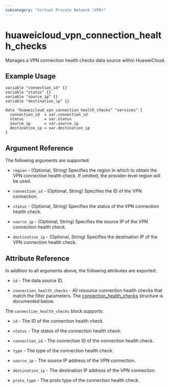 ```yaml
---
subcategory: "Virtual Private Network (VPN)"
---
```


# huaweicloud_vpn_connection_health_checks

Manages a VPN connection health checks data source within HuaweiCloud.

## Example Usage

```hcl
variable "connection_id" {}
variable "status" {}
variable "source_ip" {}
variable "destination_ip" {}

data "huaweicloud_vpn_connection_health_checks" "services" {
  connection_id  = var.connection_id
  status         = var.status
  source_ip      = var.source_ip
  destination_ip = var.destination_ip
}
```

## Argument Reference

The following arguments are supported:

* `region` - (Optional, String) Specifies the region in which to obtain the VPN connection health check.
  If omitted, the provider-level region will be used.

* `connection_id` - (Optional, String) Specifies the ID of the VPN connection.

* `status` - (Optional, String) Specifies the status of the VPN connection health check.

* `source_ip` - (Optional, String) Specifies the source IP of the VPN connection health check.

* `destination_ip` - (Optional, String) Specifies the destination IP of the VPN connection health check.

## Attribute Reference

In addition to all arguments above, the following attributes are exported:

* `id` - The data source ID.

* `connection_health_checks` - All resource connection health checks that match the filter parameters.
  The [connection_health_checks](#connection_health_checks) structure is documented below.

<a name="connection_health_checks"></a>
The `connection_health_checks` block supports:

* `id` - The ID of the connection health check.

* `status` - The status of the connection health check.

* `connection_id` - The connection ID of the connection health check.

* `type` - The type of the connection health check.

* `source_ip` - The source IP address of the VPN connection.

* `destination_ip` - The destination IP address of the VPN connection.

* `proto_type` - The proto type of the connection health check.
